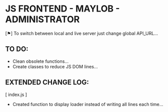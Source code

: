 # JS FRONTEND - MAYLOB - ADMINISTRATOR

[⚑] To switch between local and live server just change global API_URL...

## TO DO:

- Clean obsolete functions...
- Create classes to reduce JS DOM lines...

## EXTENDED CHANGE LOG:
  
[ index.js ]
- Created function to display loader instead of writing all lines each time...